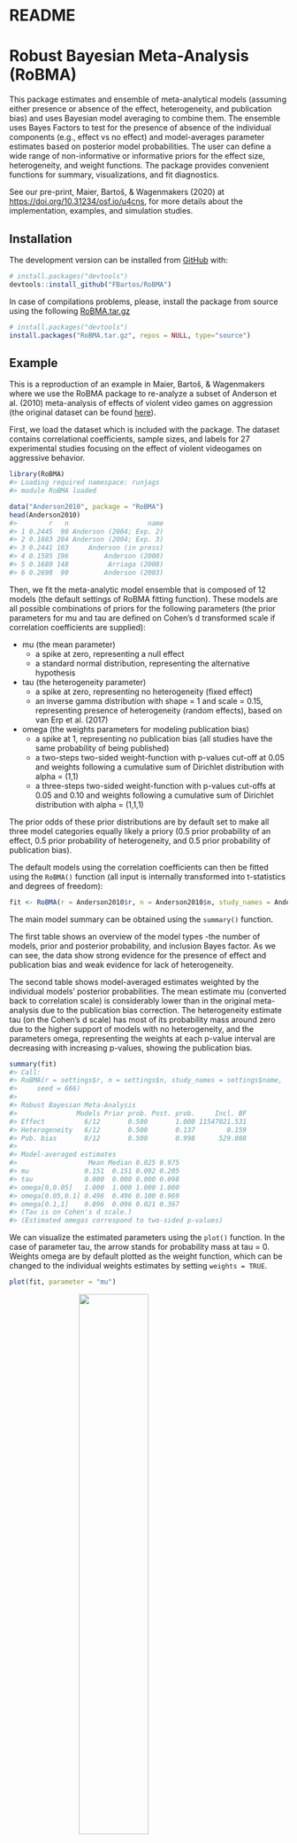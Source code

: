 README
================

<!-- README.md is generated from README.Rmd. Please edit that file -->

# Robust Bayesian Meta-Analysis (RoBMA)

This package estimates and ensemble of meta-analytical models (assuming
either presence or absence of the effect, heterogeneity, and publication
bias) and uses Bayesian model averaging to combine them. The ensemble
uses Bayes Factors to test for the presence of absence of the individual
components (e.g., effect vs no effect) and model-averages parameter
estimates based on posterior model probabilities. The user can define a
wide range of non-informative or informative priors for the effect size,
heterogeneity, and weight functions. The package provides convenient
functions for summary, visualizations, and fit diagnostics.

See our pre-print, Maier, Bartoš, & Wagenmakers (2020) at
<https://doi.org/10.31234/osf.io/u4cns>, for more details about the
implementation, examples, and simulation studies.

## Installation

The development version can be installed from
[GitHub](https://github.com/) with:

``` r
# install.packages("devtools")
devtools::install_github("FBartos/RoBMA")
```

In case of compilations problems, please, install the package from
source using the following
[RoBMA.tar.gz](https://drive.google.com/file/d/11rlNum7YpsjzaF0aRqzi3XjedmRLjwX9/view?usp=sharing)

``` r
# install.packages("devtools")
install.packages("RoBMA.tar.gz", repos = NULL, type="source")
```

## Example

This is a reproduction of an example in Maier, Bartoš, & Wagenmakers
where we use the RoBMA package to re-analyze a subset of Anderson et
al. (2010) meta-analysis of effects of violent video games on
aggression (the original dataset can be found
[here](https://github.com/Joe-Hilgard/Anderson-meta)).

First, we load the dataset which is included with the package. The
dataset contains correlational coefficients, sample sizes, and labels
for 27 experimental studies focusing on the effect of violent videogames
on aggressive behavior.

``` r
library(RoBMA)
#> Loading required namespace: runjags
#> module RoBMA loaded

data("Anderson2010", package = "RoBMA")
head(Anderson2010)
#>        r   n                    name
#> 1 0.2445  90 Anderson (2004; Exp. 2)
#> 2 0.1883 204 Anderson (2004; Exp. 3)
#> 3 0.2441 103     Anderson (in press)
#> 4 0.1585 196         Anderson (2000)
#> 5 0.1680 148          Arriaga (2008)
#> 6 0.2698  90         Anderson (2003)
```

Then, we fit the meta-analytic model ensemble that is composed of 12
models (the default settings of RoBMA fitting function). These models
are all possible combinations of priors for the following parameters
(the prior parameters for mu and tau are defined on Cohen’s d
transformed scale if correlation coefficients are supplied):

  - mu (the mean parameter)
      - a spike at zero, representing a null effect
      - a standard normal distribution, representing the alternative
        hypothesis
  - tau (the heterogeneity parameter)
      - a spike at zero, representing no heterogeneity (fixed effect)
      - an inverse gamma distribution with shape = 1 and scale = 0.15,
        representing presence of heterogeneity (random effects), based
        on van Erp et al. (2017)
  - omega (the weights parameters for modeling publication bias)
      - a spike at 1, representing no publication bias (all studies have
        the same probability of being published)
      - a two-steps two-sided weight-function with p-values cut-off at
        0.05 and weights following a cumulative sum of Dirichlet
        distribution with alpha = (1,1)
      - a three-steps two-sided weight-function with p-values cut-offs
        at 0.05 and 0.10 and weights following a cumulative sum of
        Dirichlet distribution with alpha = (1,1,1)

The prior odds of these prior distributions are by default set to make
all three model categories equally likely a priory (0.5 prior
probability of an effect, 0.5 prior probability of heterogeneity, and
0.5 prior probability of publication bias).

The default models using the correlation coefficients can then be fitted
using the `RoBMA()` function (all input is internally transformed into
t-statistics and degrees of
freedom):

``` r
fit <- RoBMA(r = Anderson2010$r, n = Anderson2010$n, study_names = Anderson2010$name)
```

The main model summary can be obtained using the `summary()` function.

The first table shows an overview of the model types -the number of
models, prior and posterior probability, and inclusion Bayes factor. As
we can see, the data show strong evidence for the presence of effect and
publication bias and weak evidence for lack of heterogeneity.

The second table shows model-averaged estimates weighted by the
individual models’ posterior probabilities. The mean estimate mu
(converted back to correlation scale) is considerably lower than in the
original meta-analysis due to the publication bias correction. The
heterogeneity estimate tau (on the Cohen’s d scale) has most of its
probability mass around zero due to the higher support of models with no
heterogeneity, and the parameters omega, representing the weights at
each p-value interval are decreasing with increasing p-values, showing
the publication bias.

``` r
summary(fit)
#> Call:
#> RoBMA(r = settings$r, n = settings$n, study_names = settings$name, 
#>     seed = 666)
#> 
#> Robust Bayesian Meta-Analysis
#>               Models Prior prob. Post. prob.     Incl. BF
#> Effect          6/12       0.500       1.000 11547021.531
#> Heterogeneity   6/12       0.500       0.137        0.159
#> Pub. bias       8/12       0.500       0.998      529.088
#> 
#> Model-averaged estimates
#>                  Mean Median 0.025 0.975
#> mu              0.151  0.151 0.092 0.205
#> tau             0.000  0.000 0.000 0.098
#> omega[0,0.05]   1.000  1.000 1.000 1.000
#> omega[0.05,0.1] 0.496  0.496 0.100 0.969
#> omega[0.1,1]    0.096  0.096 0.021 0.367
#> (Tau is on Cohen's d scale.)
#> (Estimated omegas correspond to two-sided p-values)
```

We can visualize the estimated parameters using the `plot()` function.
In the case of parameter tau, the arrow stands for probability mass at
tau = 0. Weights omega are by default plotted as the weight function,
which can be changed to the individual weights estimates by setting
`weights =
TRUE`.

``` r
plot(fit, parameter = "mu")
```

<img src="man/figures/README-fig_mu-1.png" width="50%" style="display: block; margin: auto;" />

``` r
plot(fit, parameter = "tau")
```

<img src="man/figures/README-fig_tau-1.png" width="50%" style="display: block; margin: auto;" />

``` r
plot(fit, parameter = "omega")
```

<img src="man/figures/README-fig_omega-1.png" width="50%" style="display: block; margin: auto;" />

Furthermore, we can inspect the individual models’ estimates mu,
including the prior and posterior
probability.

``` r
plot(fit, parameter = "mu", type = "individual")
```

<img src="man/figures/README-fig_mu_ind-1.png" width="75%" style="display: block; margin: auto;" />

Apart from plotting, the individual model performance can be inspected
using the `summary()` function with argument `type = "individual"`. An
overview of the individual model MCMC diagnostics can be obtained by
setting `type = "models", diagnostics = TRUE` (not shown here for the
lack of space).

We can also visualize the MCMC diagnostics using the diagnostics
function. The function can display the chains `type = "chain"` /
posterior sample densities `type = "densities"`, and averaged
autocorrelations `type = "autocorrelation"`. Here, we request the chains
trace plot of the mu parameter of the most complex model by setting
`show_models = 12` (the model numbers can be obtained from the summary
function with `type = "models"`
argument.)

``` r
RoBMA::diagnostics(fit, parameter = "mu", type = "chains", show_models = 12)
```

<img src="man/figures/README-fig_mu_chain-1.png" width="50%" style="display: block; margin: auto;" />

The package allows to fit highly customized models with different prior
distribution functions, prior model probabilities, and provides more
visualization options. See the documentation to find out more about the
specific functions: `?RoBMA`, `?priors`, `?plot.RoBMA`. The main package
functionalities are to be implemented within the Meta Analysis module of
JASP 0.13.

## Sources

Anderson, C. A., Shibuya, A., Ihori, N., Swing, E. L., Bushman, B. J.,
Sakamoto, A., … & Saleem, M. (2010). Violent video game effects on
aggression, empathy, and prosocial behavior in Eastern and Western
countries: A meta-analytic review. Psychological bulletin, 136(2), 151.

Maier, M., Bartoš, F., & Wagenmakers, E. (2020, June 23). Robust
Bayesian meta-analysis: Addressing publication bias with
model-averaging. <https://doi.org/10.31234/osf.io/u4cns>

JASP Team. (2020). JASP (Version 0.13)\[Computer software\].

van Erp, S., Verhagen, J., Grasman, R. P., & Wagenmakers, E. J. (2017).
Estimates of between-study heterogeneity for 705 meta-analyses reported
in Psychological Bulletin from 1990–2013. Journal of Open Psychology
Data, 5(1).
